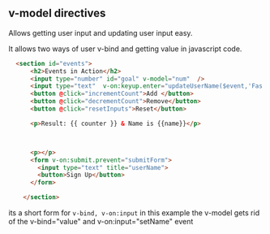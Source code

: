 ## v-model directives

Allows getting user input and updating user input easy.

It allows two ways of user v-bind  and getting  value in
javascript code.
```html
  <section id="events">
      <h2>Events in Action</h2>
      <input type="number" id="goal" v-model="num"  />
      <input type="text"  v-on:keyup.enter="updateUserName($event,'Fas')" v-model="name"  />
      <button @click="incrementCount">Add </button>
      <button @click="decrementCount">Remove</button>
      <button @click="resetInputs">Reset</button>

      <p>Result: {{ counter }} & Name is {{name}}</p>



      <p></p>
      <form v-on:submit.prevent="submitForm">
        <input type="text" title="userName">
        <button>Sign Up</button>
      </form>

    </section>
```
its a short form for 
`v-bind, v-on:input`
in this example the v-model gets rid of the v-bind="value" and v-on:input="setName" event

